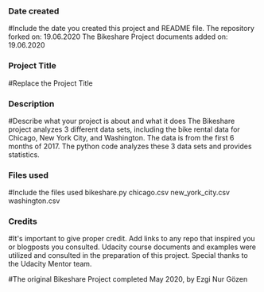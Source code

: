 ### Date created
#Include the date you created this project and README file.
The repository forked on: 19.06.2020
The Bikeshare Project documents added on: 19.06.2020

### Project Title
#Replace the Project Title

### Description
#Describe what your project is about and what it does
The Bikeshare project analyzes 3 different data sets, including the bike rental data for Chicago, New York City, and Washington.
The data is from the first 6 months of 2017.
The python code analyzes these 3 data sets and provides statistics.

### Files used
#Include the files used
bikeshare.py
chicago.csv
new_york_city.csv
washington.csv

### Credits
#It's important to give proper credit. Add links to any repo that inspired you or blogposts you consulted.
Udacity course documents and examples were utilized and consulted in the preparation of this project. Special thanks to the Udacity Mentor team.

#The original Bikeshare Project completed May 2020, by Ezgi Nur Gözen

